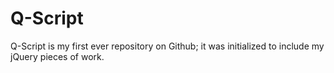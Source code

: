 # Q-Script
Q-Script is my first ever repository on Github; it was initialized to include my jQuery pieces of work.
